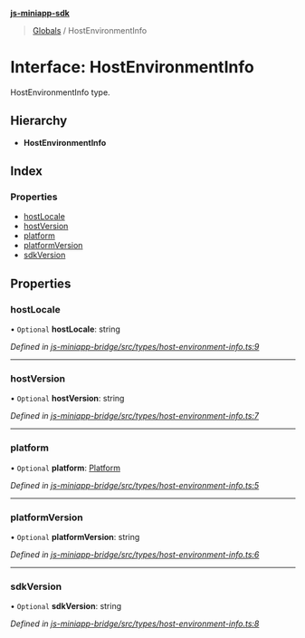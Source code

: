 **[js-miniapp-sdk](../README.md)**

> [Globals](../README.md) / HostEnvironmentInfo

# Interface: HostEnvironmentInfo

HostEnvironmentInfo type.

## Hierarchy

* **HostEnvironmentInfo**

## Index

### Properties

* [hostLocale](hostenvironmentinfo.md#hostlocale)
* [hostVersion](hostenvironmentinfo.md#hostversion)
* [platform](hostenvironmentinfo.md#platform)
* [platformVersion](hostenvironmentinfo.md#platformversion)
* [sdkVersion](hostenvironmentinfo.md#sdkversion)

## Properties

### hostLocale

• `Optional` **hostLocale**: string

*Defined in [js-miniapp-bridge/src/types/host-environment-info.ts:9](https://github.com/rakutentech/js-miniapp/blob/424c7de/js-miniapp-bridge/src/types/host-environment-info.ts#L9)*

___

### hostVersion

• `Optional` **hostVersion**: string

*Defined in [js-miniapp-bridge/src/types/host-environment-info.ts:7](https://github.com/rakutentech/js-miniapp/blob/424c7de/js-miniapp-bridge/src/types/host-environment-info.ts#L7)*

___

### platform

• `Optional` **platform**: [Platform](../enums/platform.md)

*Defined in [js-miniapp-bridge/src/types/host-environment-info.ts:5](https://github.com/rakutentech/js-miniapp/blob/424c7de/js-miniapp-bridge/src/types/host-environment-info.ts#L5)*

___

### platformVersion

• `Optional` **platformVersion**: string

*Defined in [js-miniapp-bridge/src/types/host-environment-info.ts:6](https://github.com/rakutentech/js-miniapp/blob/424c7de/js-miniapp-bridge/src/types/host-environment-info.ts#L6)*

___

### sdkVersion

• `Optional` **sdkVersion**: string

*Defined in [js-miniapp-bridge/src/types/host-environment-info.ts:8](https://github.com/rakutentech/js-miniapp/blob/424c7de/js-miniapp-bridge/src/types/host-environment-info.ts#L8)*
